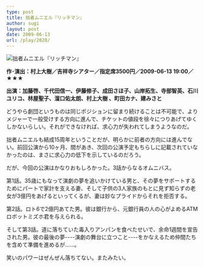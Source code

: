 ```yaml
---
type: post
title: 拙者ムニエル『リッチマン』
author: sugi
layout: post
date: 2009-06-13
url: /play/2020/
---
```

<img src="/images/play/20090613.jpg" alt="拙者ムニエル『リッチマン』" class="alignleft" />

**作･演出：村上大樹／吉祥寺シアター／指定席3500円／2009-06-13 19:00／★★★**

**出演：加藤啓、千代田信一、伊藤修子、成田さほ子、山岸拓生、寺部智英、石川ユリコ、林屋聖子、溜口佑太朗、村上大樹 、町田カナ、建みさと**

どうやら劇団というものは同じポジションに留まり続けることは不可能で、よりメジャーで一般受けする方向に進んで、チケットの値段を徐々につりあげてゆくしかないらしい。それができなければ、求心力が失われてしまうようなのだ。

拙者ムニエルも結成15周年ということだが、明らかに前者の方向には進んでない。前回公演から10ヶ月、間があき、次回の公演予定もちらしに記載されていなかったのは、まさに求心力の低下を示しているのだろう。

だが、今回の公演はかなりおもしろかった。3話からなるオムニバス。

第1話。35歳にもなって演劇の夢を追いかけている男と、その夢をサポートするためにパートで家計を支える妻、そして子供の3人家族のもとに見ず知らずの老女が3億円をあげるといってくるが、妻は妙なプライドからそれを拒否する。

第2話。ロト6で2億円あてた男。彼は銀行から、元銀行員の人の心がよめるATMロボットミズホ君を与えられる。

そして第3話。道に落ちていた毒入りアンパンを食べたせいで、余命1週間を宣告された男。彼の最後の夢----演劇の舞台に立つこと----をかなえるため仲間たちを含めて準備を進めるが......。

笑いのパワーはぜんぜん落ちてない。またみたい。
